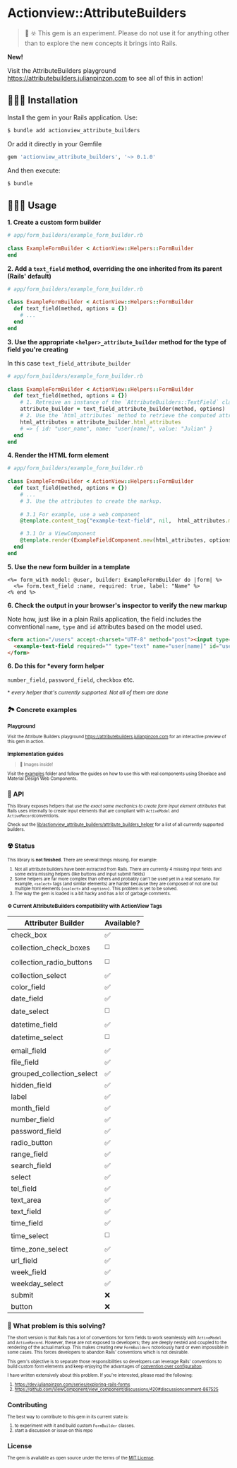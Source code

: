 # Actionview::AttributeBuilders
> 🧪 ☣️ This gem is an experiment. Please do not use it for anything other than to explore the new concepts it brings into Rails.

**New!**

Visit the AttributeBuilders playground https://attributebuilders.julianpinzon.com to see all of this in action!

## 🧑🏽‍💻 Installation

Install the gem in your Rails application. Use:
```bash
$ bundle add actionview_attribute_builders
```

Or add it directly in your Gemfile

```ruby
gem 'actionview_attribute_builders', '~> 0.1.0'
```

And then execute:
```bash
$ bundle
```
## 🧑🏽‍🎨 Usage

**1. Create a custom form builder**

```ruby
# app/form_builders/example_form_builder.rb
 
class ExampleFormBuilder < ActionView::Helpers::FormBuilder
end
```

**2. Add a `text_field` method, overriding the one inherited from its parent (Rails' default)**

```ruby
# app/form_builders/example_form_builder.rb
 
class ExampleFormBuilder < ActionView::Helpers::FormBuilder
  def text_field(method, options = {})
    # ...
  end
end
```

**3. Use the appropriate `<helper>_attribute_builder` method for the type of field you're creating**

In this case `text_field_attribute_builder`

```ruby
# app/form_builders/example_form_builder.rb
 
class ExampleFormBuilder < ActionView::Helpers::FormBuilder
  def text_field(method, options = {})
    # 1. Retreive an instance of the `AttributeBuilders::TextField` class via the helper method
    attribute_builder = text_field_attribute_builder(method, options)
    # 2. Use the `html_attributes` method to retrieve the computed attributes. Commonly, `id`, `name`, `value` etc.
    html_attributes = attribute_builder.html_attributes
    # => { id: "user_name", name: "user[name]", value: "Julian" }
  end
end
```

**4. Render the HTML form element**

```ruby
# app/form_builders/example_form_builder.rb
 
class ExampleFormBuilder < ActionView::Helpers::FormBuilder
  def text_field(method, options = {})
    # ...
    # 3. Use the attributes to create the markup.
    
    # 3.1 For example, use a web component
    @template.content_tag("example-text-field", nil,  html_attributes.merge!(options))

    # 3.1 Or a ViewComponent
    @template.render(ExampleFieldComponent.new(html_attributes, options))
  end
end
```

**5. Use the new form builder in a template**

```erb
<%= form_with model: @user, builder: ExampleFormBuilder do |form| %>
  <%= form.text_field :name, required: true, label: "Name" %>
<% end %>
```

**6. Check the output in your browser's inspector to verify the new markup**

Note how, just like in a plain Rails application, the field includes the conventional `name`, `type` and `id` attributes based on the model used.

```html
<form action="/users" accept-charset="UTF-8" method="post"><input type="hidden" name="authenticity_token" value="3EgNNhL-HUI-2gxV_-9T_cEaT8p6b4CWtVbQMCeHlaKlfgd_p9sFuuLVKaDkUt3gEQKhc_d7YdR-TFzp-LiAuA" autocomplete="off">
  <example-text-field required="" type="text" name="user[name]" id="user_name"></example-text-field>
</form>

```

**6. Do this for \*every form helper**

`number_field`, `password_field`, `checkbox` etc. 

<small>* _every helper that's currently supported. Not all of them are done_<small>

## 🏞️ Concrete examples

### Playground
Visit the Attribute Builders playground https://attributebuilders.julianpinzon.com for an interactive preview of this gem in action.

### Implementation guides

> 👀 Images inside!

Visit the [examples](/examples) folder and follow the guides on how to use this with real components using Shoelace and Material Design Web Components.

## 🔧 API

This library exposes helpers that use _the exact same mechanics to create form input element attributes_ that Rails uses internally to create input elements that are compliant with `ActiveModel` and `ActiveRecord`conventions.

Check out the [lib/actionview_attribute_builders/attribute_builders_helper](AttributeBuildersHelper) for a list of all currently supported builders.

## ☢️ Status

This library is **not finished**. There are several things missing. For example:
1. Not all attribute builders have been extracted from Rails. There are currently 4 missing input fields and some extra missing helpers (like buttons and input submit fields)
2. Some helpers are far more complex than others and probably can't be used yet in a real scenario. For example, `<select>` tags (and similar elements) are harder because they are composed of not one but multiple html elements (`<select>` and `<option>`). This problem is yet to be solved.
3. The way the gem is loaded is a bit hacky and has a lot of garbage comments.

### ⚙️ Current AttributeBuilders compatibility with ActionView Tags
| Attributer Builder        | Available? |
|---------------------------|------------|
| check_box                 | ✅          |
| collection_check_boxes    | ◻️         |
| collection_radio_buttons  | ◻️         |
| collection_select         | ✅          |
| color_field               | ✅          |
| date_field                | ✅          |
| date_select               | ◻️         |
| datetime_field            | ✅          |
| datetime_select           | ◻️         |
| email_field               | ✅          |
| file_field                | ✅          |
| grouped_collection_select | ✅          |
| hidden_field              | ✅          |
| label                     | ✅          |
| month_field               | ✅          |
| number_field              | ✅          |
| password_field            | ✅          |
| radio_button              | ✅          |
| range_field               | ✅          |
| search_field              | ✅          |
| select                    | ✅          |
| tel_field                 | ✅          |
| text_area                 | ✅          |
| text_field                | ✅          |
| time_field                | ✅          |
| time_select               | ◻️         |
| time_zone_select          | ✅          |
| url_field                 | ✅          |
| week_field                | ✅          |
| weekday_select            | ✅          |
| submit                    | ❌          |
| button                    | ❌          |

## 💎 What problem is this solving?
The short version is that Rails has a lot of conventions for form fields to work seamlessly with `ActiveModel` and `ActiveRecord`. However, these are not exposed to developers; they are deeply nested and coupled to the rendering of the actual markup. This makes creating new `FormBuilders` notoriously hard or even impossible in some cases. This forces developers to abandon Rails' conventions which is not desirable.

This gem's objective is to separate those responsibilities so developers can leverage Rails' conventions to build custom form elements and keep enjoying the advantages of [convention over configuraiton](https://rubyonrails.org/doctrine#convention-over-configuration).

I have written extensively about this problem. If you're interested, please read the following:
1. https://dev.julianpinzon.com/series/exploring-rails-forms
2. https://github.com/ViewComponent/view_component/discussions/420#discussioncomment-867525

## Contributing
The best way to contribute to this gem in its current state is:
1. to experiment with it and build custom `FormBuilder` classes.
2. start a discussion or issue on this repo

## License
The gem is available as open source under the terms of the [MIT License](https://opensource.org/licenses/MIT).

